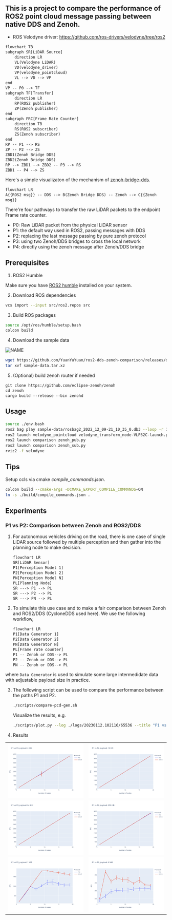 ## This is a project to compare the performance of ROS2 point cloud message passing between native DDS and Zenoh.

* ROS Velodyne driver: https://github.com/ros-drivers/velodyne/tree/ros2


```mermaid
flowchart TB
subgraph SR[LiDAR Source]
    direction LR
    VL(Velodyne LiDAR)
    VD(velodyne_driver)
    VP(velodyne_pointcloud)
    VL --> VD --> VP
end
VP -- P0 --> TF
subgraph TF[Transfer]
    direction LR
    RP(ROS2 publisher)
    ZP(Zenoh publisher)
end
subgraph FRC[Frame Rate Counter]
    direction TB
    RS(ROS2 subscriber)
    ZS(Zenoh subscriber)
end
RP -- P1 --> RS
ZP -- P2 --> ZS
ZBD1(Zenoh Bridge DDS)
ZBD2(Zenoh Bridge DDS)
RP --> ZBD1 --> ZBD2 -- P3 --> RS
ZBD1 -- P4 --> ZS
```

Here's a simple visualizaton of the mechanism of [zenoh-bridge-dds](https://github.com/eclipse-zenoh/zenoh-plugin-dds).

```mermaid
flowchart LR
A{{ROS2 msg}} -- DDS --> B(Zenoh Bridge DDS) -- Zenoh --> C{{Zenoh msg}}
```

There're four pathways to transfer the raw LiDAR packets to the endpoint Frame rate counter.

* P0: Raw LiDAR packet from the physical LiDAR sensor
* P1: the default way used in ROS2, passing messages with DDS
* P2: replacing the last message passing by pure zenoh protocol
* P3: using two Zenoh/DDS bridges to cross the local network
* P4: directly using the zenoh message after Zenoh/DDS bridge


## Prerequisites

1. ROS2 Humble

Make sure you have [ROS2 humble](https://docs.ros.org/en/humble/Installation.html) installed on your system.

2. Download ROS dependencies
```bash
vcs import --input src/ros2.repos src
```

3. Build ROS packages

```bash
source /opt/ros/humble/setup.bash
colcon build
```


4. Download the sample data

![NAME](./pic/demo.gif)

```bash
wget https://github.com/YuanYuYuan/ros2-dds-zenoh-comparison/releases/download/2022-12-15/sample-data.tar.xz
tar xvf sample-data.tar.xz
```

5. (Optional) build zenoh router if needed
```
git clone https://github.com/eclipse-zenoh/zenoh
cd zenoh
cargo build --release --bin zenohd
```

## Usage

```bash
source ./env.bash
ros2 bag play sample-data/rosbag2_2022_12_09-21_10_35_0.db3 --loop -r 1
ros2 launch velodyne_pointcloud velodyne_transform_node-VLP32C-launch.py
ros2 launch comparison zenoh_pub.py
ros2 launch comparison zenoh_sub.py
rviz2 -f velodyne
```


## Tips

Setup ccls via cmake _compile_commands.json_.

```bash
colcon build --cmake-args -DCMAKE_EXPORT_COMPILE_COMMANDS=ON
ln -s ./build/compile_commands.json .
```

## Experiments

### P1 vs P2: Comparison between Zenoh and ROS2/DDS

1. For autonomous vehicles driving on the road, there is one case of single LiDAR source followed
by multiple perception and then gather into the planning node to make decision.
    ```mermaid
    flowchart LR
    SR[LiDAR Sensor]
    P1[Perception Model 1]
    P2[Perception Model 2]
    PN[Perception Model N]
    PL[Planning Node]
    SR ---> P1 --> PL
    SR ---> P2 --> PL
    SR ---> PN --> PL
    ```
2. To simulate this use case and to make a fair comparison between Zenoh and ROS2/DDS (CycloneDDS used here). We use the following workflow,
    ```mermaid
    flowchart LR
    P1[Data Generator 1]
    P2[Data Generator 2]
    PN[Data Generator N]
    PL[Frame rate counter]
    P1 -- Zenoh or DDS--> PL
    P2 -- Zenoh or DDS--> PL
    PN -- Zenoh or DDS--> PL
    ```
where `Data Generator` is used to simulate some large intermedidate data with adjustable payload size in practice.


3. The following script can be used to compare the performance between the paths P1 and P2.
    ```bash
    ./scripts/compare-pcd-gen.sh
    ```

    Visualize the results, e.g.

    ```bash
    ./scripts/plot.py --log ./logs/20230112.102116/65536 --title "P1 vs P2, payload: 64 KiB"
    ```

4. Results

|                                         |                                          |
| -                                       | -                                        |
| ![NAME](./pic/results/P1-P2-4-KiB.png)  | ![NAME](./pic/results/P1-P2-16-KiB.png)  |
| ![NAME](./pic/results/P1-P2-64-KiB.png) | ![NAME](./pic/results/P1-P2-256-KiB.png) |
| ![NAME](./pic/results/P1-P2-1-MiB.png)  | ![NAME](./pic/results/P1-P2-4-MiB.png)   |
